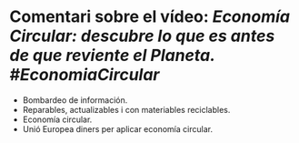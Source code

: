 # Comentari sobre el vídeo: *Economía Circular: descubre lo que es antes de que reviente el Planeta. #EconomiaCircular* #

- Bombardeo de información.
- Reparables, actualizables i con materiables reciclables.
- Economía circular.
- Unió Europea diners per aplicar economía circular.
